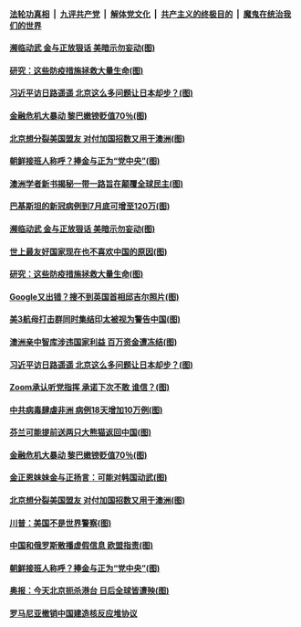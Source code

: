 ####  [法轮功真相](../../../../basic/blob/master/README.md?t=06152231) &nbsp;|&nbsp; [九评共产党](../../../../9ping.md/blob/master/README.md?t=06152231) &nbsp;|&nbsp; [解体党文化](../../../../jtdwh.md/blob/master/README.md?t=06152231)  &nbsp;|&nbsp; [共产主义的终极目的](../../../../gczydzjmd.md/blob/master/README.md?t=06152231) &nbsp;|&nbsp; [魔鬼在统治我们的世界](../../../../mgztzwmdsj.md/blob/master/README.md?t=06152231) 

#### [濒临动武 金与正放狠话 美暗示勿妄动(图)](../pages/p9/936506.md?t=06152231) 

#### [研究：这些防疫措施拯救大量生命(图)](../pages/p9/936520.md?t=06152231) 

#### [习近平访日路遥遥 北京这么多问题让日本却步？(图)](../pages/p9/936421.md?t=06152231) 

#### [金融危机大暴动 黎巴嫩镑贬值70％(图)](../pages/p9/936414.md?t=06152231) 

#### [北京想分裂美国盟友 对付加国招数又用于澳洲(图)](../pages/p9/936465.md?t=06152231) 

#### [朝鲜接班人称呼？捧金与正为“党中央”(图)](../pages/p9/936329.md?t=06152231) 

#### [澳洲学者新书揭秘一带一路旨在颠覆全球民主(图)](../pages/p9/936624.md?t=06152231) 

#### [巴基斯坦的新冠病例到7月底可增至120万(图)](../pages/p9/936622.md?t=06152231) 

#### [濒临动武 金与正放狠话 美暗示勿妄动(图)](../pages/p9/936506.md?t=06152231) 

#### [世上最友好国家现在也不喜欢中国的原因(图)](../pages/p9/936564.md?t=06152231) 

#### [研究：这些防疫措施拯救大量生命(图)](../pages/p9/936520.md?t=06152231) 

#### [Google又出错？搜不到英国首相邱吉尔照片(图)](../pages/p9/936552.md?t=06152231) 

#### [美3航母打击群同时集结印太被视为警告中国(图)](../pages/p9/936549.md?t=06152231) 

#### [澳洲亲中智库涉违国家利益 百万资金遭冻结(图)](../pages/p9/936529.md?t=06152231) 

#### [习近平访日路遥遥 北京这么多问题让日本却步？(图)](../pages/p9/936421.md?t=06152231) 

#### [Zoom承认听党指挥 承诺下次不敢 谁信？(图)](../pages/p9/936473.md?t=06152231) 

#### [中共病毒肆虐非洲 病例18天增加10万例(图)](../pages/p9/936472.md?t=06152231) 

#### [芬兰可能提前送两只大熊猫返回中国(图)](../pages/p9/936471.md?t=06152231) 

#### [金融危机大暴动 黎巴嫩镑贬值70％(图)](../pages/p9/936414.md?t=06152231) 

#### [金正恩妹妹金与正扬言：可能对韩国动武(图)](../pages/p9/936468.md?t=06152231) 

#### [北京想分裂美国盟友 对付加国招数又用于澳洲(图)](../pages/p9/936465.md?t=06152231) 

#### [川普：美国不是世界警察(图)](../pages/p9/936461.md?t=06152231) 

#### [中国和俄罗斯散播虚假信息 欧盟指责(图)](../pages/p9/936443.md?t=06152231) 

#### [朝鲜接班人称呼？捧金与正为“党中央”(图)](../pages/p9/936329.md?t=06152231) 

#### [奥报：今天北京扼杀港台 日后全球皆遭殃(图)](../pages/p9/936311.md?t=06152231) 

#### [罗马尼亚撤销中国建造核反应堆协议](../pages/p9/936372.md?t=06152231) 

